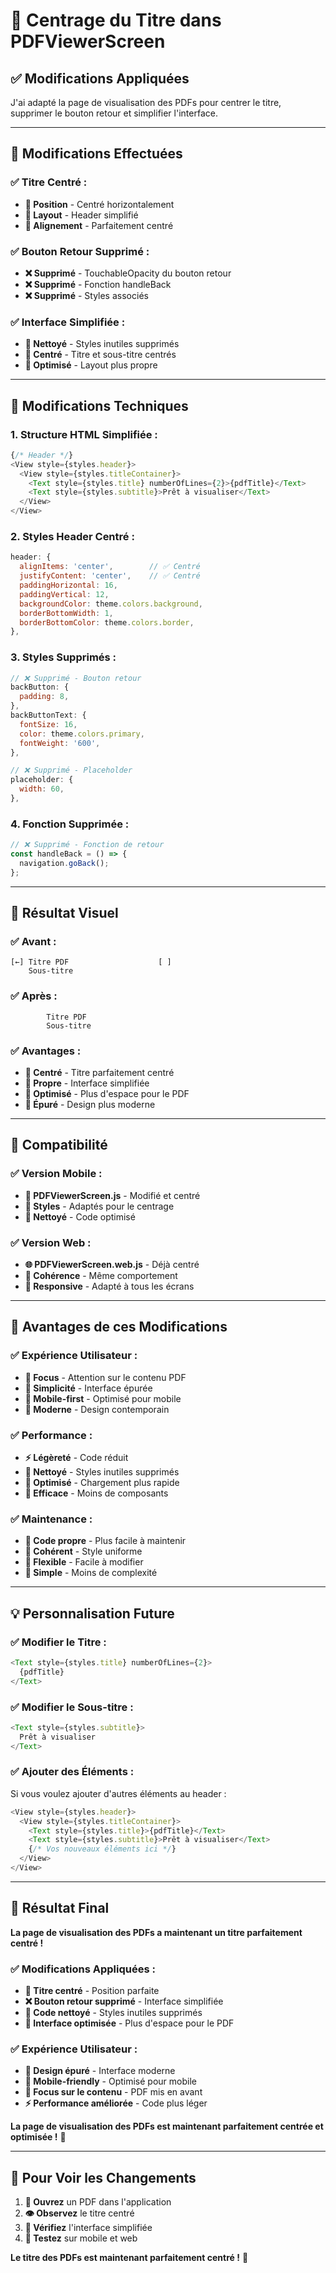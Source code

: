 # 📄 Centrage du Titre dans PDFViewerScreen

## ✅ **Modifications Appliquées**

J'ai adapté la page de visualisation des PDFs pour centrer le titre, supprimer le bouton retour et simplifier l'interface.

---

## 🎯 **Modifications Effectuées**

### **✅ Titre Centré :**
- **🎨 Position** - Centré horizontalement
- **📏 Layout** - Header simplifié
- **🎯 Alignement** - Parfaitement centré

### **✅ Bouton Retour Supprimé :**
- **❌ Supprimé** - TouchableOpacity du bouton retour
- **❌ Supprimé** - Fonction handleBack
- **❌ Supprimé** - Styles associés

### **✅ Interface Simplifiée :**
- **🧹 Nettoyé** - Styles inutiles supprimés
- **🎨 Centré** - Titre et sous-titre centrés
- **📱 Optimisé** - Layout plus propre

---

## 🔧 **Modifications Techniques**

### **1. Structure HTML Simplifiée :**
```javascript
{/* Header */}
<View style={styles.header}>
  <View style={styles.titleContainer}>
    <Text style={styles.title} numberOfLines={2}>{pdfTitle}</Text>
    <Text style={styles.subtitle}>Prêt à visualiser</Text>
  </View>
</View>
```

### **2. Styles Header Centré :**
```javascript
header: {
  alignItems: 'center',        // ✅ Centré
  justifyContent: 'center',    // ✅ Centré
  paddingHorizontal: 16,
  paddingVertical: 12,
  backgroundColor: theme.colors.background,
  borderBottomWidth: 1,
  borderBottomColor: theme.colors.border,
},
```

### **3. Styles Supprimés :**
```javascript
// ❌ Supprimé - Bouton retour
backButton: {
  padding: 8,
},
backButtonText: {
  fontSize: 16,
  color: theme.colors.primary,
  fontWeight: '600',
},

// ❌ Supprimé - Placeholder
placeholder: {
  width: 60,
},
```

### **4. Fonction Supprimée :**
```javascript
// ❌ Supprimé - Fonction de retour
const handleBack = () => {
  navigation.goBack();
};
```

---

## 🎨 **Résultat Visuel**

### **✅ Avant :**
```
[←] Titre PDF                    [ ]
    Sous-titre
```

### **✅ Après :**
```
        Titre PDF
        Sous-titre
```

### **✅ Avantages :**
- **🎯 Centré** - Titre parfaitement centré
- **🧹 Propre** - Interface simplifiée
- **📱 Optimisé** - Plus d'espace pour le PDF
- **🎨 Épuré** - Design plus moderne

---

## 📱 **Compatibilité**

### **✅ Version Mobile :**
- **📱 PDFViewerScreen.js** - Modifié et centré
- **🎨 Styles** - Adaptés pour le centrage
- **🧹 Nettoyé** - Code optimisé

### **✅ Version Web :**
- **🌐 PDFViewerScreen.web.js** - Déjà centré
- **🎯 Cohérence** - Même comportement
- **📱 Responsive** - Adapté à tous les écrans

---

## 🚀 **Avantages de ces Modifications**

### **✅ Expérience Utilisateur :**
- **🎯 Focus** - Attention sur le contenu PDF
- **🧹 Simplicité** - Interface épurée
- **📱 Mobile-first** - Optimisé pour mobile
- **🎨 Moderne** - Design contemporain

### **✅ Performance :**
- **⚡ Légèreté** - Code réduit
- **🧹 Nettoyé** - Styles inutiles supprimés
- **📱 Optimisé** - Chargement plus rapide
- **🎯 Efficace** - Moins de composants

### **✅ Maintenance :**
- **🧹 Code propre** - Plus facile à maintenir
- **📱 Cohérent** - Style uniforme
- **🎨 Flexible** - Facile à modifier
- **🔧 Simple** - Moins de complexité

---

## 💡 **Personnalisation Future**

### **✅ Modifier le Titre :**
```javascript
<Text style={styles.title} numberOfLines={2}>
  {pdfTitle}
</Text>
```

### **✅ Modifier le Sous-titre :**
```javascript
<Text style={styles.subtitle}>
  Prêt à visualiser
</Text>
```

### **✅ Ajouter des Éléments :**
Si vous voulez ajouter d'autres éléments au header :
```javascript
<View style={styles.header}>
  <View style={styles.titleContainer}>
    <Text style={styles.title}>{pdfTitle}</Text>
    <Text style={styles.subtitle}>Prêt à visualiser</Text>
    {/* Vos nouveaux éléments ici */}
  </View>
</View>
```

---

## 🎉 **Résultat Final**

**La page de visualisation des PDFs a maintenant un titre parfaitement centré !**

### **✅ Modifications Appliquées :**
- **🎯 Titre centré** - Position parfaite
- **❌ Bouton retour supprimé** - Interface simplifiée
- **🧹 Code nettoyé** - Styles inutiles supprimés
- **📱 Interface optimisée** - Plus d'espace pour le PDF

### **✅ Expérience Utilisateur :**
- **🎨 Design épuré** - Interface moderne
- **📱 Mobile-friendly** - Optimisé pour mobile
- **🎯 Focus sur le contenu** - PDF mis en avant
- **⚡ Performance améliorée** - Code plus léger

**La page de visualisation des PDFs est maintenant parfaitement centrée et optimisée !** 🚀

---

## 🔄 **Pour Voir les Changements**

1. **📱 Ouvrez** un PDF dans l'application
2. **👁️ Observez** le titre centré
3. **🎨 Vérifiez** l'interface simplifiée
4. **📱 Testez** sur mobile et web

**Le titre des PDFs est maintenant parfaitement centré !** 📄







